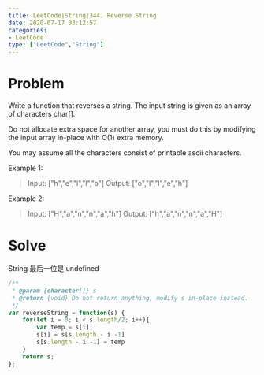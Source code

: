 ```yaml
---
title: LeetCode|String|344. Reverse String
date: 2020-07-17 03:12:57
categories: 
- LeetCode
type: ["LeetCode","String"]
---
```

 
# Problem

Write a function that reverses a string. The input string is given as an array of characters char[].

Do not allocate extra space for another array, you must do this by modifying the input array in-place with O(1) extra memory.

You may assume all the characters consist of printable ascii characters.

 

Example 1:

> Input: ["h","e","l","l","o"]
> Output: ["o","l","l","e","h"]

Example 2:

> Input: ["H","a","n","n","a","h"]
> Output: ["h","a","n","n","a","H"]


# Solve

String 最后一位是 undefined

```javascript
/**
 * @param {character[]} s
 * @return {void} Do not return anything, modify s in-place instead.
 */
var reverseString = function(s) {
    for(let i = 0; i < s.length/2; i++){
        var temp = s[i];
        s[i] = s[s.length - i -1]
        s[s.length - i -1] = temp
    }
    return s;
};
```
